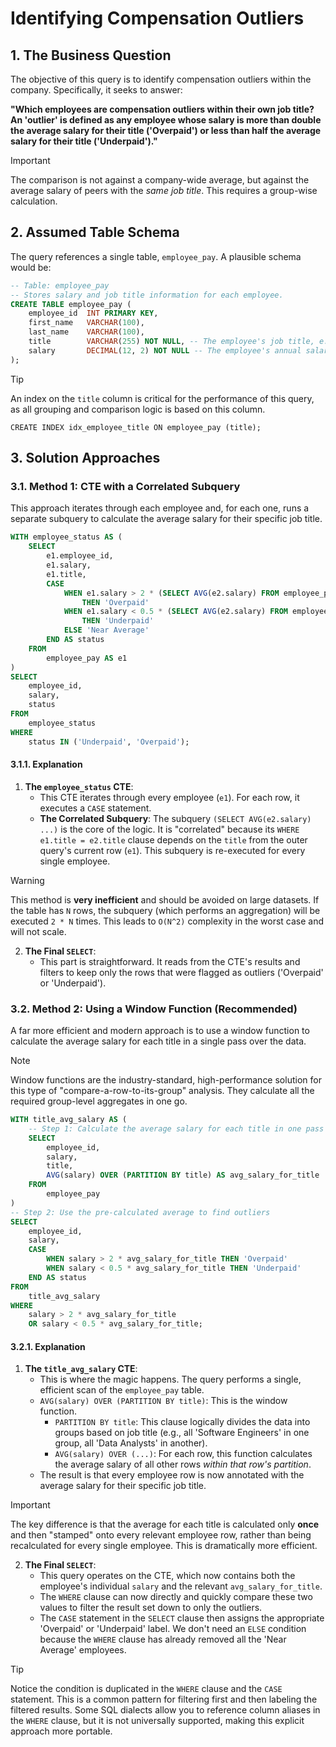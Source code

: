 # Identifying Compensation Outliers

## 1. The Business Question
The objective of this query is to identify compensation outliers within the company. Specifically, it seeks to answer:

**"Which employees are compensation outliers within their own job title? An 'outlier' is defined as any employee whose salary is more than double the average salary for their title ('Overpaid') or less than half the average salary for their title ('Underpaid')."**

> [!IMPORTANT]
> The comparison is not against a company-wide average, but against the average salary of peers with the *same job title*. This requires a group-wise calculation.

## 2. Assumed Table Schema
The query references a single table, `employee_pay`. A plausible schema would be:

```sql
-- Table: employee_pay
-- Stores salary and job title information for each employee.
CREATE TABLE employee_pay (
    employee_id  INT PRIMARY KEY,
    first_name   VARCHAR(100),
    last_name    VARCHAR(100),
    title        VARCHAR(255) NOT NULL, -- The employee's job title, e.g., 'Software Engineer'
    salary       DECIMAL(12, 2) NOT NULL -- The employee's annual salary
);
```

> [!TIP]
> An index on the `title` column is critical for the performance of this query, as all grouping and comparison logic is based on this column.
>
> `CREATE INDEX idx_employee_title ON employee_pay (title);`

## 3. Solution Approaches

### 3.1. Method 1: CTE with a Correlated Subquery
This approach iterates through each employee and, for each one, runs a separate subquery to calculate the average salary for their specific job title.

```sql
WITH employee_status AS (
    SELECT
        e1.employee_id,
        e1.salary,
        e1.title,
        CASE
            WHEN e1.salary > 2 * (SELECT AVG(e2.salary) FROM employee_pay AS e2 WHERE e1.title = e2.title)
                THEN 'Overpaid'
            WHEN e1.salary < 0.5 * (SELECT AVG(e2.salary) FROM employee_pay AS e2 WHERE e1.title = e2.title)
                THEN 'Underpaid'
            ELSE 'Near Average'
        END AS status
    FROM
        employee_pay AS e1
)
SELECT
    employee_id,
    salary,
    status
FROM
    employee_status
WHERE
    status IN ('Underpaid', 'Overpaid');
```

#### 3.1.1. Explanation

1.  **The `employee_status` CTE**:
    -   This CTE iterates through every employee (`e1`). For each row, it executes a `CASE` statement.
    -   **The Correlated Subquery**: The subquery `(SELECT AVG(e2.salary) ...)` is the core of the logic. It is "correlated" because its `WHERE e1.title = e2.title` clause depends on the `title` from the outer query's current row (`e1`). This subquery is re-executed for every single employee.

> [!WARNING]
> This method is **very inefficient** and should be avoided on large datasets. If the table has `N` rows, the subquery (which performs an aggregation) will be executed `2 * N` times. This leads to `O(N^2)` complexity in the worst case and will not scale.

2.  **The Final `SELECT`**:
    -   This part is straightforward. It reads from the CTE's results and filters to keep only the rows that were flagged as outliers ('Overpaid' or 'Underpaid').

### 3.2. Method 2: Using a Window Function (Recommended)
A far more efficient and modern approach is to use a window function to calculate the average salary for each title in a single pass over the data.

> [!NOTE]
> Window functions are the industry-standard, high-performance solution for this type of "compare-a-row-to-its-group" analysis. They calculate all the required group-level aggregates in one go.

```sql
WITH title_avg_salary AS (
    -- Step 1: Calculate the average salary for each title in one pass
    SELECT
        employee_id,
        salary,
        title,
        AVG(salary) OVER (PARTITION BY title) AS avg_salary_for_title
    FROM
        employee_pay
)
-- Step 2: Use the pre-calculated average to find outliers
SELECT
    employee_id,
    salary,
    CASE
        WHEN salary > 2 * avg_salary_for_title THEN 'Overpaid'
        WHEN salary < 0.5 * avg_salary_for_title THEN 'Underpaid'
    END AS status
FROM
    title_avg_salary
WHERE
    salary > 2 * avg_salary_for_title
    OR salary < 0.5 * avg_salary_for_title;
```

#### 3.2.1. Explanation

1.  **The `title_avg_salary` CTE**:
    -   This is where the magic happens. The query performs a single, efficient scan of the `employee_pay` table.
    -   `AVG(salary) OVER (PARTITION BY title)`: This is the window function.
        -   `PARTITION BY title`: This clause logically divides the data into groups based on job title (e.g., all 'Software Engineers' in one group, all 'Data Analysts' in another).
        -   `AVG(salary) OVER (...)`: For each row, this function calculates the average salary of all other rows *within that row's partition*.
    -   The result is that every employee row is now annotated with the average salary for their specific job title.

> [!IMPORTANT]
> The key difference is that the average for each title is calculated only **once** and then "stamped" onto every relevant employee row, rather than being recalculated for every single employee. This is dramatically more efficient.

2.  **The Final `SELECT`**:
    -   This query operates on the CTE, which now contains both the employee's individual `salary` and the relevant `avg_salary_for_title`.
    -   The `WHERE` clause can now directly and quickly compare these two values to filter the result set down to only the outliers.
    -   The `CASE` statement in the `SELECT` clause then assigns the appropriate 'Overpaid' or 'Underpaid' label. We don't need an `ELSE` condition because the `WHERE` clause has already removed all the 'Near Average' employees.

> [!TIP]
> Notice the condition is duplicated in the `WHERE` clause and the `CASE` statement. This is a common pattern for filtering first and then labeling the filtered results. Some SQL dialects allow you to reference column aliases in the `WHERE` clause, but it is not universally supported, making this explicit approach more portable.
